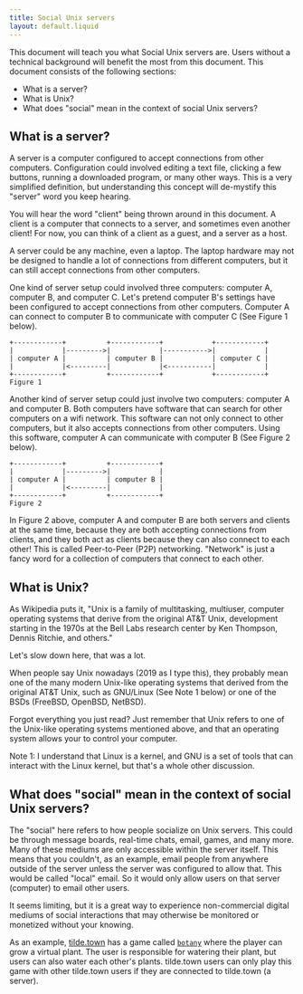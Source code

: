 ```yaml
---
title: Social Unix servers
layout: default.liquid
---
```


This document will teach you what Social Unix servers are. Users without a
technical background will benefit the most from this document. This document
consists of the following sections:

* What is a server?
* What is Unix?
* What does "social" mean in the context of social Unix servers?

## What is a server?

A server is a computer configured to accept connections from other computers.
Configuration could involved editing a text file, clicking a few buttons,
running a downloaded program, or many other ways. This is a very simplified
definition, but understanding this concept will de-mystify this "server" word
you keep hearing.

You will hear the word "client" being thrown around in this document. A client
is a computer that connects to a server, and sometimes even another client! For
now, you can think of a client as a guest, and a server as a host.

A server could be any machine, even a laptop. The laptop hardware may not
be designed to handle a lot of connections from different computers, but it can
still accept connections from other computers.

One kind of server setup could involved three computers: computer A, computer B,
and computer C. Let's pretend computer B's settings have been configured to
accept connections from other computers. Computer A can connect to computer B to
communicate with computer C (See Figure 1 below).

```
+------------+          +------------+            +------------+
|            |--------->|            |----------->|            |
| computer A |          | computer B |            | computer C |
|            |<---------|            |<-----------|            |
+------------+          +------------+            +------------+
Figure 1
```
Another kind of server setup could just involve two computers: computer A and
computer B. Both computers have software that can search for other computers on
a wifi network. This software can not only connect to other computers, but it
also accepts connections from other computers. Using this software, computer A
can communicate with computer B (See Figure 2 below).

```
+------------+          +------------+
|            |--------->|            |
| computer A |          | computer B |
|            |<---------|            |
+------------+          +------------+
Figure 2
```

In Figure 2 above, computer A and computer B are both servers and clients at the
same time, because they are both accepting connections from clients, and they
both act as clients because they can also connect to each other! This is called
Peer-to-Peer (P2P) networking. "Network" is just a fancy word for a collection
of computers that connect to each other.

## What is Unix?

As Wikipedia puts it, "Unix is a family of multitasking, multiuser, computer
operating systems that derive from the original AT&T Unix, development starting
in the 1970s at the Bell Labs research center by Ken Thompson, Dennis Ritchie,
and others."

Let's slow down here, that was a lot.

When people say Unix nowadays (2019 as I type this), they probably mean one of
the many modern Unix-like operating systems that derived from the original AT&T
Unix, such as GNU/Linux (See Note 1 below) or one of the BSDs (FreeBSD, OpenBSD,
NetBSD).

Forgot everything you just read? Just remember that Unix refers to one of the
Unix-like operating systems mentioned above, and that an operating system allows
your to control your computer.

Note 1: I understand that Linux is a kernel, and GNU is a set of tools that can
interact with the Linux kernel, but that's a whole other discussion.

## What does "social" mean in the context of social Unix servers?

The "social" here refers to how people socialize on Unix servers. This could be
through message boards, real-time chats, email, games, and many more. Many of
these mediums are only accessible within the server itself. This means that you
couldn't, as an example, email people from anywhere outside of the server unless
the server was configured to allow that. This would be called "local" email. So
it would only allow users on that server (computer) to email other users.

It seems limiting, but it is a great way to experience non-commercial digital
mediums of social interactions that may otherwise be monitored or monetized
without your knowing.

As an example, [tilde.town](https://tilde.town) has a game called
[`botany`](https://github.com/jifunks/botany) where the player can grow a
virtual plant. The user is responsible for watering their plant, but users can
also water each other's plants. tilde.town users can only play this game with
other tilde.town users if they are connected to tilde.town (a server).

